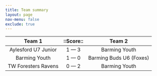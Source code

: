 ```yaml
---
title: Team summary
layout: page
nav-menu: false
exclude: true
---
```




|       Team 1        |  ::Score::  |         Team 2          |
|:-------------------:|:-----------:|:-----------------------:|
| Aylesford U7 Junior | 1 &mdash; 3 |      Barming Youth      |
|    Barming Youth    | 1 &mdash; 0 | Barming Buds U6 (Foxes) |
| TW Foresters Ravens | 0 &mdash; 2 |      Barming Youth      |

 <br /><br /><br />